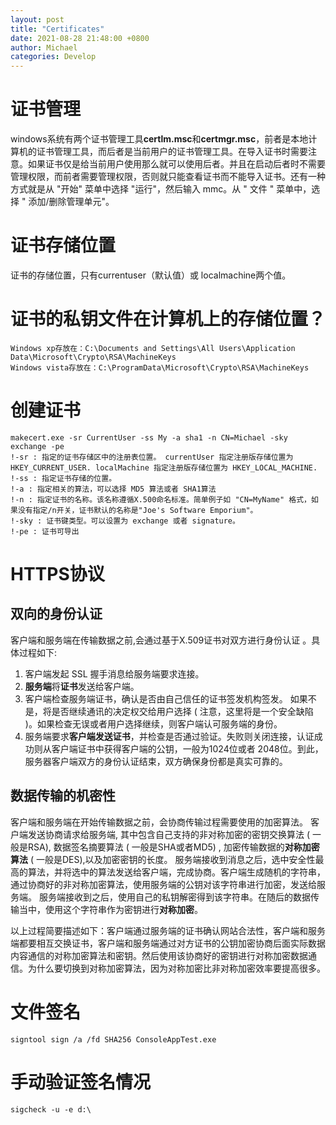 ```yaml
---
layout: post
title: "Certificates"
date: 2021-08-28 21:48:00 +0800
author: Michael
categories: Develop
---
```


# 证书管理
windows系统有两个证书管理工具**certlm.msc**和**certmgr.msc**，前者是本地计算机的证书管理工具，而后者是当前用户的证书管理工具。在导入证书时需要注意。如果证书仅是给当前用户使用那么就可以使用后者。并且在启动后者时不需要管理权限，而前者需要管理权限，否则就只能查看证书而不能导入证书。还有一种方式就是从 "开始" 菜单中选择 "运行"，然后输入 mmc。从 " 文件 " 菜单中，选择 " 添加/删除管理单元"。

# 证书存储位置
证书的存储位置，只有currentuser（默认值）或 localmachine两个值。

# 证书的私钥文件在计算机上的存储位置？
	Windows xp存放在：C:\Documents and Settings\All Users\Application Data\Microsoft\Crypto\RSA\MachineKeys
	Windows vista存放在：C:\ProgramData\Microsoft\Crypto\RSA\MachineKeys

# 创建证书
	makecert.exe -sr CurrentUser -ss My -a sha1 -n CN=Michael -sky exchange -pe
	!-sr : 指定的证书存储区中的注册表位置。 currentUser 指定注册版存储位置为 HKEY_CURRENT_USER. localMachine 指定注册版存储位置为 HKEY_LOCAL_MACHINE.
	!-ss : 指定证书存储的位置。
	!-a : 指定相关的算法，可以选择 MD5 算法或者 SHA1算法
	!-n : 指定证书的名称。该名称遵循X.500命名标准。简单例子如 "CN=MyName" 格式，如果没有指定/n开关，证书默认的名称是"Joe's Software Emporium"。
	!-sky : 证书键类型。可以设置为 exchange 或者 signature。
	!-pe : 证书可导出

# HTTPS协议
## 双向的身份认证
客户端和服务端在传输数据之前,会通过基于X.509证书对双方进行身份认证 。具体过程如下:

1. 客户端发起 SSL 握手消息给服务端要求连接。
2. **服务端**将**证书**发送给客户端。
3. 客户端检查服务端证书，确认是否由自己信任的证书签发机构签发。 如果不是，将是否继续通讯的决定权交给用户选择 ( 注意，这里将是一个安全缺陷 )。如果检查无误或者用户选择继续，则客户端认可服务端的身份。
4. 服务端要求**客户端发送证书**，并检查是否通过验证。失败则关闭连接，认证成功则从客户端证书中获得客户端的公钥，一般为1024位或者 2048位。到此，服务器客户端双方的身份认证结束，双方确保身份都是真实可靠的。

## 数据传输的机密性
客户端和服务端在开始传输数据之前，会协商传输过程需要使用的加密算法。 客户端发送协商请求给服务端, 其中包含自己支持的非对称加密的密钥交换算法 ( 一般是RSA), 数据签名摘要算法 ( 一般是SHA或者MD5) , 加密传输数据的**对称加密算法** ( 一般是DES),以及加密密钥的长度。 服务端接收到消息之后，选中安全性最高的算法，并将选中的算法发送给客户端，完成协商。客户端生成随机的字符串，通过协商好的非对称加密算法，使用服务端的公钥对该字符串进行加密，发送给服务端。 服务端接收到之后，使用自己的私钥解密得到该字符串。在随后的数据传输当中，使用这个字符串作为密钥进行**对称加密**。

以上过程简要描述如下：客户端通过服务端的证书确认网站合法性，客户端和服务端都要相互交换证书，客户端和服务端通过对方证书的公钥加密协商后面实际数据内容通信的对称加密算法和密钥。然后使用该协商好的密钥进行对称加密数据通信。为什么要切换到对称加密算法，因为对称加密比非对称加密效率要提高很多。

# 文件签名
	signtool sign /a /fd SHA256 ConsoleAppTest.exe

# 手动验证签名情况
	sigcheck -u -e d:\